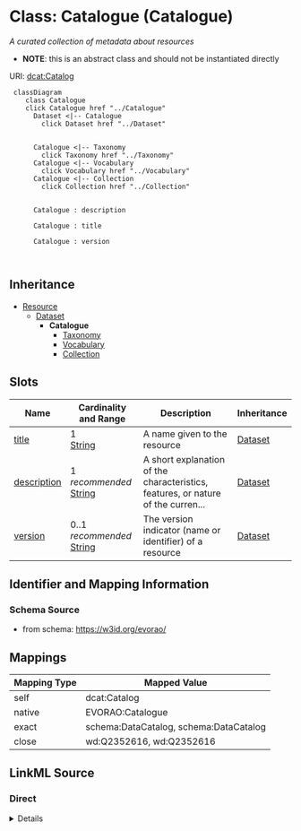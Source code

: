

# Class: Catalogue (Catalogue) 


_A curated collection of metadata about resources_




* __NOTE__: this is an abstract class and should not be instantiated directly


URI: [dcat:Catalog](http://www.w3.org/ns/dcat#Catalog)






```mermaid
 classDiagram
    class Catalogue
    click Catalogue href "../Catalogue"
      Dataset <|-- Catalogue
        click Dataset href "../Dataset"
      

      Catalogue <|-- Taxonomy
        click Taxonomy href "../Taxonomy"
      Catalogue <|-- Vocabulary
        click Vocabulary href "../Vocabulary"
      Catalogue <|-- Collection
        click Collection href "../Collection"
      
      
      Catalogue : description
        
      Catalogue : title
        
      Catalogue : version
        
      
```





## Inheritance
* [Resource](Resource.md)
    * [Dataset](Dataset.md)
        * **Catalogue**
            * [Taxonomy](Taxonomy.md)
            * [Vocabulary](Vocabulary.md)
            * [Collection](Collection.md)



## Slots

| Name | Cardinality and Range | Description | Inheritance |
| ---  | --- | --- | --- |
| [title](title.md) | 1 <br/> [String](String.md) | A name given to the resource | [Dataset](Dataset.md) |
| [description](description.md) | 1 _recommended_ <br/> [String](String.md) | A short explanation of the characteristics, features, or nature of the curren... | [Dataset](Dataset.md) |
| [version](version.md) | 0..1 _recommended_ <br/> [String](String.md) | The version indicator (name or identifier) of a resource | [Dataset](Dataset.md) |









## Identifier and Mapping Information







### Schema Source


* from schema: https://w3id.org/evorao/




## Mappings

| Mapping Type | Mapped Value |
| ---  | ---  |
| self | dcat:Catalog |
| native | EVORAO:Catalogue |
| exact | schema:DataCatalog, schema:DataCatalog |
| close | wd:Q2352616, wd:Q2352616 |







## LinkML Source

<!-- TODO: investigate https://stackoverflow.com/questions/37606292/how-to-create-tabbed-code-blocks-in-mkdocs-or-sphinx -->

### Direct

<details>
```yaml
name: Catalogue
description: A curated collection of metadata about resources
title: Catalogue
from_schema: https://w3id.org/evorao/
exact_mappings:
- schema:DataCatalog
- schema:DataCatalog
close_mappings:
- wd:Q2352616
- wd:Q2352616
is_a: Dataset
abstract: true
class_uri: dcat:Catalog

```
</details>

### Induced

<details>
```yaml
name: Catalogue
description: A curated collection of metadata about resources
title: Catalogue
from_schema: https://w3id.org/evorao/
exact_mappings:
- schema:DataCatalog
- schema:DataCatalog
close_mappings:
- wd:Q2352616
- wd:Q2352616
is_a: Dataset
abstract: true
attributes:
  title:
    name: title
    description: A name given to the resource
    title: title
    comments:
    - 'The title of the item should be as short and descriptive as possible. E.g.
      for virus products it should basically be based on the following Pattern:

      ''Virus name'', ''virus host type'', ''collection year'', ''country of collection''
      ex ''suspected epidemiological origin'', ''genotype'', ''strain'', ''variant
      name or specific feature'
    from_schema: https://w3id.org/evorao/
    close_mappings:
    - rdfs:label
    - schema:name
    rank: 1000
    slot_uri: dct:title
    alias: title
    owner: Catalogue
    domain_of:
    - Dataset
    - DataService
    - Publication
    - Term
    - License
    - Certification
    range: string
    required: true
    multivalued: false
  description:
    name: description
    description: A short explanation of the characteristics, features, or nature of
      the current item
    title: description
    comments:
    - 'Describe this item in few lines. This description will serve as a summary to
      present the resource.

      '
    from_schema: https://w3id.org/evorao/
    exact_mappings:
    - schema:description
    close_mappings:
    - schema:description
    rank: 1000
    slot_uri: dct:description
    alias: description
    owner: Catalogue
    domain_of:
    - Dataset
    - DataService
    - Term
    - PersonOrOrganization
    - File
    - ContactPoint
    - License
    - Certification
    range: string
    required: true
    recommended: true
    multivalued: false
  version:
    name: version
    description: The version indicator (name or identifier) of a resource
    title: version
    from_schema: https://w3id.org/evorao/
    close_mappings:
    - wdp:P393
    - schema:version
    rank: 1000
    alias: version
    owner: Catalogue
    domain_of:
    - Dataset
    - Version
    - Taxonomy
    range: string
    required: false
    recommended: true
    multivalued: false
class_uri: dcat:Catalog

```
</details>